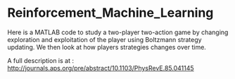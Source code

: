 # Reinforcement_Machine_Learning

Here is a MATLAB code to study a two-player  two-action game by changing exploration and exploitation  of the player using Boltzmann strategy updating. We then look  at how players strategies changes over time. 

A full description is  at : http://journals.aps.org/pre/abstract/10.1103/PhysRevE.85.041145
